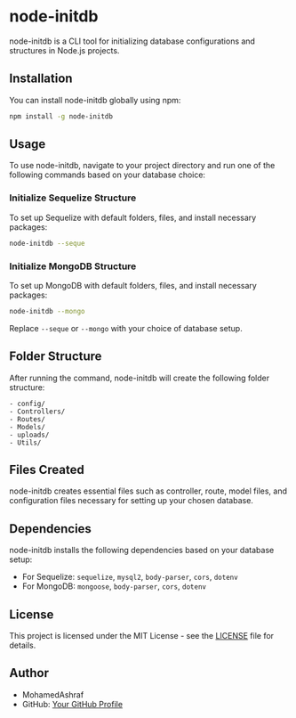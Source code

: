 # node-initdb

node-initdb is a CLI tool for initializing database configurations and structures in Node.js projects.

## Installation

You can install node-initdb globally using npm:

```bash
npm install -g node-initdb
```

## Usage

To use node-initdb, navigate to your project directory and run one of the following commands based on your database choice:

### Initialize Sequelize Structure

To set up Sequelize with default folders, files, and install necessary packages:

```bash
node-initdb --seque
```

### Initialize MongoDB Structure

To set up MongoDB with default folders, files, and install necessary packages:

```bash
node-initdb --mongo
```

Replace `--seque` or `--mongo` with your choice of database setup.

## Folder Structure

After running the command, node-initdb will create the following folder structure:

```
- config/
- Controllers/
- Routes/
- Models/
- uploads/
- Utils/
```

## Files Created

node-initdb creates essential files such as controller, route, model files, and configuration files necessary for setting up your chosen database.

## Dependencies

node-initdb installs the following dependencies based on your database setup:

- For Sequelize: `sequelize`, `mysql2`, `body-parser`, `cors`, `dotenv`
- For MongoDB: `mongoose`, `body-parser`, `cors`, `dotenv`

## License

This project is licensed under the MIT License - see the [LICENSE](LICENSE) file for details.

## Author

- MohamedAshraf
- GitHub: [Your GitHub Profile](https://github.com/MohamedAshraf701)
